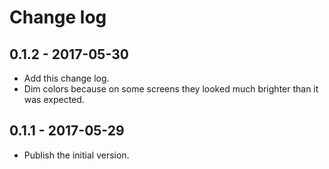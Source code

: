 # Change log

## 0.1.2 - 2017-05-30

- Add this change log.
- Dim colors because on some screens they looked much brighter than it was expected.

## 0.1.1 - 2017-05-29

- Publish the initial version.